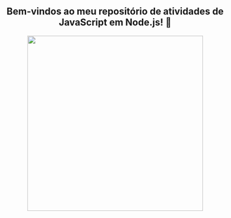 <span align="center">

##  Bem-vindos ao meu repositório de atividades de JavaScript em Node.js! 👋 

</span>


<div align="center">
<img src="https://user-images.githubusercontent.com/111321791/208169825-4d668e19-3eb4-41a8-a4aa-5730f8c0529c.JPG" width="400px" />
</div>
